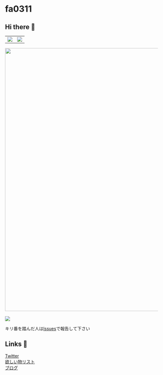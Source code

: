 <h1>fa0311</h1>
<h2>Hi there 👋</h2>
<table>
  <tr>
    <td>
      <a href="https://github.com/anuraghazra/github-readme-stats">
        <img src="https://github-readme-stats.vercel.app/api?username=fa0311&count_private=true&show_icons=true&text_color=03abd4&bg_color=00000000&hide_border=true" />
      </a>
    </td>
    <td>
      <a href="https://github.com/anuraghazra/github-readme-stats">
        <img src="https://github-readme-stats.vercel.app/api/top-langs/?username=fa0311&layout=compact&langs_count=10&text_color=03abd4&bg_color=00000000&hide_border=true" />
      </a>
    </td>
  </tr>
</table>
<a href="https://github.com/ryo-ma/github-profile-trophy">
  <img width="865" src="https://github-profile-trophy.vercel.app/?username=fa0311&theme=algolia&column=7&no-bg=true&no-frame=true" />
</a>
<br><br>
<img src="https://komarev.com/ghpvc/?username=fa0311&style=flat-square">

キリ番を踏んだ人は<a href="https://github.com/fa0311/fa0311/issues/new?assignees=&labels=kiriban&template=good_turning_point_number.yml">Issues</a>で報告して下さい

<h2>Links 🔗</h2>
<a href="https://twitter.com/faa0311">Twitter</a><br>
<a href="https://www.amazon.co.jp/hz/wishlist/ls/21TRR50AUGI7Y">欲しい物リスト</a><br>
<a href="https://blog.yuki0311.com">ブログ</a>
